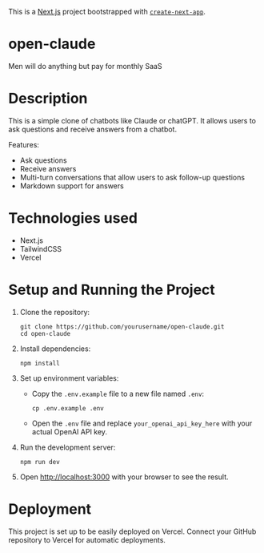 This is a [Next.js](https://nextjs.org) project bootstrapped with [`create-next-app`](https://nextjs.org/docs/app/api-reference/cli/create-next-app).

# open-claude

Men will do anything but pay for monthly SaaS

# Description

This is a simple clone of chatbots like Claude or chatGPT. It allows users to ask questions and receive answers from a chatbot.

Features:

- Ask questions
- Receive answers
- Multi-turn conversations that allow users to ask follow-up questions
- Markdown support for answers

# Technologies used

- Next.js
- TailwindCSS
- Vercel

# Setup and Running the Project

1. Clone the repository:

   ```
   git clone https://github.com/yourusername/open-claude.git
   cd open-claude
   ```

2. Install dependencies:

   ```
   npm install
   ```

3. Set up environment variables:

   - Copy the `.env.example` file to a new file named `.env`:
     ```
     cp .env.example .env
     ```
   - Open the `.env` file and replace `your_openai_api_key_here` with your actual OpenAI API key.

4. Run the development server:

   ```
   npm run dev
   ```

5. Open [http://localhost:3000](http://localhost:3000) with your browser to see the result.

# Deployment

This project is set up to be easily deployed on Vercel. Connect your GitHub repository to Vercel for automatic deployments.
